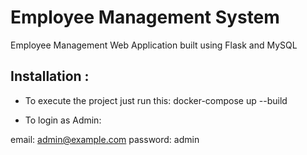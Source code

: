 # Employee Management System
Employee Management Web Application built using Flask and MySQL 


## Installation :
- To execute the project just run this:
docker-compose up --build

- To login as Admin:

email: admin@example.com
password: admin 


 